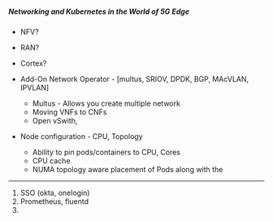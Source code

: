 
##### Networking and Kubernetes in the World of 5G Edge

- NFV?
- RAN?
- Cortex?
- Add-On Network Operator - [multus, SRIOV, DPDK, BGP, MAcVLAN, IPVLAN]
  - Multus - Allows you create multiple network
  - Moving VNFs to CNFs
  - Open vSwith, 
  
- Node configuration - CPU, Topology
  - Ability to pin pods/containers to CPU, Cores
  - CPU cache
  - NUMA topology aware placement of Pods along with the 
  
  
__________________________
1. SSO (okta, onelogin)
2. Prometheus, fluentd
3. 